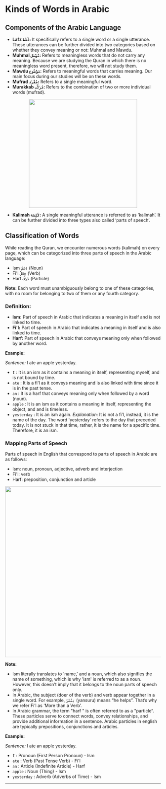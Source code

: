 # Kinds of Words in Arabic

## Components of the Arabic Language
- **Lafz `لَفْظ`:** It specifically refers to a single word or a single utterance. These utterances can be further divided into two categories based on whether they convey meaning or not: Muhmal and Mawdu.
- **Muhmal `مُهْمَل`:** Refers to meaningless words that do not carry any meaning. Because we are studying the Quran in which there is no meaningless word present, therefore, we will not study them.
- **Mawdu `مَوْضُوع`:** Refers to meaningful words that carries meaning. Our main focus during our studies will be on these words.
- **Mufrad `مُفْرَد`:** Refers to a single meaningful word.
- **Murakkab `مُرَكَّب`:** Refers to the combination of two or more individual words (mufrad).

<p align="center">
  <img src="https://github.com/mdfnam/QnA/assets/156814846/2563009d-0fa1-466f-93c3-47ab29f79025" width="350">
</p>

- **Kalimah `كَلِمَة`:** A single meaningful utterance is referred to as ‘kalimah’. It can be further divided into three types also called ‘parts of speech’.

## Classification of Words
While reading the Quran, we encounter numerous words (kalimah) on every page, which can be categorized into three parts of speech in the Arabic language:
- Ism `اِسْمٌ` (Noun)
- Fi'l `فِعْلٌ` (Verb)
- Harf `حَرْفٌ` (Particle)

**Note:** Each word must unambiguously belong to one of these categories, with no room for belonging to two of them or any fourth category.

### Definition:
- **Ism:** Part of speech in Arabic that indicates a meaning in itself and is not linked to time.
- **Fi'l:** Part of speech in Arabic that indicates a meaning in itself and is also linked to time.
- **Harf:** Part of speech in Arabic that conveys meaning only when followed by another word.

**Example:**

*Sentence:* I ate an apple yesterday.
- `I` : It is an ism as it contains a meaning in itself, representing myself, and is not bound by time.
- `ate` : It is a fi'l as it conveys meaning and is also linked with time since it is in the past tense.
- `an` : It is a harf that conveys meaning only when followed by a word (noun).
- `apple` : It is an ism as it contains a meaning in itself, representing the object, and and is timeless.
- `yesterday` : It is an ism again. *Explanation:* It is not a fi’l, instead, it is the name of the day. The word 'yesterday' refers to the day that preceded today. It is not stuck in that time, rather, it is the name for a specific time. Therefore, it is an ism.

### Mapping Parts of Speech
Parts of speech in English that correspond to parts of speech in Arabic are as follows:
- Ism: noun, pronoun, adjective, adverb and interjection
- Fi'l: verb
- Harf: preposition, conjunction and article

<p align="center">
  <img src="https://github.com/mdfnam/QnA/assets/156814846/36c1a728-4db7-44b8-957c-1a225897e5e1" width="550">
</p>

**Note:**
- Ism literally translates to 'name,' and a noun, which also signifies the name of something, which is why 'ism' is referred to as a noun. However, this doesn't imply that it belongs to the noun parts of speech only.
- In Arabic, the subject (doer of the verb) and verb appear together in a single word. For example, `يَنْصُرُ` (yansuru) means “he helps”. That’s why we refer Fi’l as ‘More than a Verb’.
- In Arabic grammar, the term "harf " is often referred to as a "particle“. These particles serve to connect words, convey relationships, and provide additional information in a sentence. Arabic particles in english are typically prepositions, conjunctions and articles.

**Example:**

*Sentence:* I ate an apple yesterday.
- `I` : Pronoun (First Person Pronoun) - Ism
- `ate` : Verb (Past Tense Verb) - Fi'l
- `an` : Article (Indefinite Article) - Harf
- `apple` : Noun (Thing) - Ism
- `yesterday` :  Adverb (Adverbs of Time) - Ism

---


